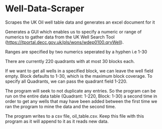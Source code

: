 # Well-Data-Scraper
Scrapes the UK Oil well table data and generates an excel document for it

Generates a GUI which enables us to specify a numeric or range of numerics 
to gather data from the UK Well Search Tool 
(https://itportal.decc.gov.uk/pls/wons/wdep0100.qryWell). 

Ranges are specified by two numerics seperated by a hyphen i.e 1-30

There are currently 220 quadrants with at most 30 blocks each.

If we want to get all wells in a specified block, we can leave the well field empty. 
Block defaults to 1-30, which is the maximum block coverage. To specify all Quadrants, 
we can pass the quadrant field 1-220. 

The program will seek to not duplicate any entries. 
So the program can be run on the entire data table (Quadrant: 1-220, Block: 1-30) 
a second time in order to get any wells that may have been added between the first 
time we ran the program to mine the data and the second time.

The program writes to a csv file, oil_table.csv. 
Keep this file with this program as it will append to it as it reads new data. 

